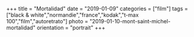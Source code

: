+++
title = "Mortalidad"
date = "2019-01-09"
categories = ["film"]
tags = ["black & white","normandie","france","kodak","t-max 100","film","autoretrato"]
photo = "2019-01-10-mont-saint-michel-mortalidad"
orientation = "portrait"
+++
